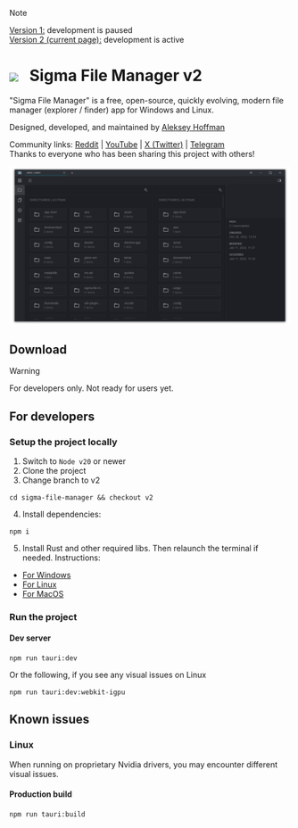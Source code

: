 > [!NOTE]
>
> [Version 1:](https://github.com/aleksey-hoffman/sigma-file-manager) development is paused<br>
> [Version 2 (current page):](https://github.com/aleksey-hoffman/sigma-file-manager/tree/v2) development is active

<h1>
  <img valign="middle" src="https://github.com/aleksey-hoffman/sigma-file-manager/raw/main/.github/media/logo-1024x1024.png" width="64px">
  &nbsp;&nbsp;Sigma File Manager v2
</h1>

"Sigma File Manager" is a free, open-source, quickly evolving, modern file manager (explorer / finder) app for Windows and Linux.

Designed, developed, and maintained by [Aleksey Hoffman](https://github.com/aleksey-hoffman)

Community links: [Reddit](https://www.reddit.com/r/SigmaFileManager) | [YouTube](https://www.youtube.com/@sigma-dev) | [X (Twitter)](https://twitter.com/sigma__dev) | [Telegram](https://t.me/sigma_devs)
<br>Thanks to everyone who has been sharing this project with others!

<img src="./.github/media/main.png">

## Download
> [!WARNING]
> For developers only. Not ready for users yet.

## For developers

### Setup the project locally

1. Switch to `Node v20` or newer
2. Clone the project
3. Change branch to v2
```
cd sigma-file-manager && checkout v2
```
4. Install dependencies:
```
npm i
```
5. Install Rust and other required libs. Then relaunch the terminal if needed. Instructions:

- [For Windows](https://tauri.app/v1/guides/getting-started/prerequisites/#setting-up-windows)
- [For Linux](https://tauri.app/v1/guides/getting-started/prerequisites/#setting-up-linux)
- [For MacOS](https://tauri.app/v1/guides/getting-started/prerequisites/#setting-up-macos)

### Run the project

#### Dev server

```
npm run tauri:dev
```

Or the following, if you see any visual issues on Linux

```
npm run tauri:dev:webkit-igpu
```

## Known issues

### Linux

When running on proprietary Nvidia drivers, you may encounter different visual issues.


#### Production build

```
npm run tauri:build
```

